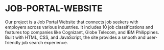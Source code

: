# JOB-PORTAL-WEBSITE
Our project is a Job Portal Website that connects job seekers with employers across various industries. It includes 10 job classifications and features top companies like Cognizant, Globe Telecom, and IBM Philippines. Built with HTML, CSS, and JavaScript, the site provides a smooth and user-friendly job search experience.
